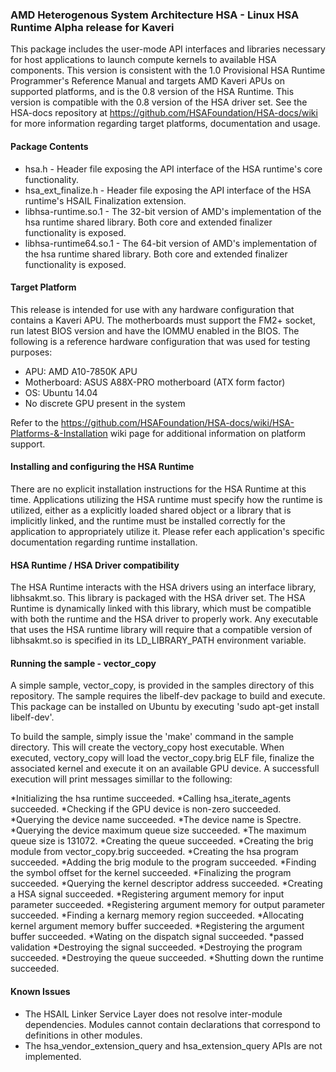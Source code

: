 ### AMD Heterogenous System Architecture HSA - Linux HSA Runtime Alpha release for Kaveri

This package includes the user-mode API interfaces and libraries necessary for host applications to launch compute kernels to available HSA components. This version is consistent with the 1.0 Provisional HSA Runtime Programmer's Reference Manual and targets AMD Kaveri APUs on supported platforms, and is the 0.8 version of the HSA Runtime. This version is compatible with the 0.8 version of the HSA driver set. See the HSA-docs repository at https://github.com/HSAFoundation/HSA-docs/wiki for more information regarding target platforms, documentation and usage.

#### Package Contents

* hsa.h - Header file exposing the API interface of the HSA runtime's core functionality.
* hsa_ext_finalize.h - Header file exposing the API interface of the HSA runtime's HSAIL Finalization extension.
* libhsa-runtime.so.1 - The 32-bit version of AMD's implementation of the hsa runtime shared library. Both core and extended finalizer functionality is exposed.
* libhsa-runtime64.so.1 - The 64-bit version of AMD's implementation of the hsa runtime shared library. Both core and extended finalizer functionality is exposed.

#### Target Platform

This release is intended for use with any hardware configuration that contains a Kaveri APU. The motherboards must support the FM2+ socket, run latest BIOS version and have the IOMMU enabled in the BIOS. The following is a reference hardware configuration that was used for testing purposes:

* APU: AMD A10-7850K APU
* Motherboard: ASUS A88X-PRO motherboard (ATX form factor)
* OS: Ubuntu 14.04
* No discrete GPU present in the system

Refer to the https://github.com/HSAFoundation/HSA-docs/wiki/HSA-Platforms-&-Installation wiki page for additional information on platform support.

#### Installing and configuring the HSA Runtime

There are no explicit installation instructions for the HSA Runtime at this time. Applications utilizing the HSA runtime must specify how the runtime is utilized, either as a explicitly loaded shared object or a library that is implicitly linked, and the runtime must be installed correctly for the application to appropriately utilize it. Please refer each application's specific documentation regarding runtime installation.

#### HSA Runtime / HSA Driver compatibility

The HSA Runtime interacts with the HSA drivers using an interface library, libhsakmt.so. This library is packaged with the HSA driver set. The HSA Runtime is dynamically linked with this library, which must be compatible with both the runtime and the HSA driver to properly work. Any executable that uses the HSA runtime library will require that a compatible version of libhsakmt.so is specified in its LD_LIBRARY_PATH environment variable.

#### Running the sample - vector_copy ####

A simple sample, vector_copy, is provided in the samples directory of this repository. The sample requires the libelf-dev package to build and execute. This package can be installed on Ubuntu by executing 'sudo apt-get install libelf-dev'.

To build the sample, simply issue the 'make' command in the sample directory. This will create the vectory_copy host executable. When executed, vectory_copy will load the vector_copy.brig ELF file, finalize the associated kernel and execute it on an available GPU device. A successfull execution will print messages simillar to the following:

*Initializing the hsa runtime succeeded.
*Calling hsa_iterate_agents succeeded.
*Checking if the GPU device is non-zero succeeded.
*Querying the device name succeeded.
*The device name is Spectre.
*Querying the device maximum queue size succeeded.
*The maximum queue size is 131072.
*Creating the queue succeeded.
*Creating the brig module from vector_copy.brig succeeded.
*Creating the hsa program succeeded.
*Adding the brig module to the program succeeded.
*Finding the symbol offset for the kernel succeeded.
*Finalizing the program succeeded.
*Querying the kernel descriptor address succeeded.
*Creating a HSA signal succeeded.
*Registering argument memory for input parameter succeeded.
*Registering argument memory for output parameter succeeded.
*Finding a kernarg memory region succeeded.
*Allocating kernel argument memory buffer succeeded.
*Registering the argument buffer succeeded.
*Wating on the dispatch signal succeeded.
*passed validation
*Destroying the signal succeeded.
*Destroying the program succeeded.
*Destroying the queue succeeded.
*Shutting down the runtime succeeded.

#### Known Issues

* The HSAIL Linker Service Layer does not resolve inter-module dependencies. Modules cannot contain declarations that correspond to definitions in other modules.
* The hsa_vendor_extension_query and hsa_extension_query APIs are not implemented.
